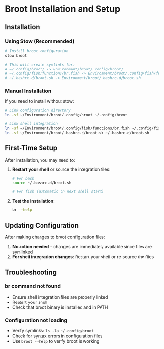 # Broot Installation and Setup

## Installation

### Using Stow (Recommended)

```bash
# Install broot configuration
stow broot

# This will create symlinks for:
# ~/.config/broot/ -> Environment/broot/.config/broot/
# ~/.config/fish/functions/br.fish -> Environment/broot/.config/fish/functions/br.fish
# ~/.bashrc.d/broot.sh -> Environment/broot/.bashrc.d/broot.sh
```

### Manual Installation

If you need to install without stow:

```bash
# Link configuration directory
ln -sf ~/Environment/broot/.config/broot ~/.config/broot

# Link shell integration
ln -sf ~/Environment/broot/.config/fish/functions/br.fish ~/.config/fish/functions/br.fish
ln -sf ~/Environment/broot/.bashrc.d/broot.sh ~/.bashrc.d/broot.sh
```

## First-Time Setup

After installation, you may need to:

1. **Restart your shell** or source the integration files:
   ```bash
   # For bash
   source ~/.bashrc.d/broot.sh
   
   # For fish (automatic on next shell start)
   ```

2. **Test the installation**:
   ```bash
   br --help
   ```

## Updating Configuration

After making changes to broot configuration files:

1. **No action needed** - changes are immediately available since files are symlinked
2. **For shell integration changes**: Restart your shell or re-source the files

## Troubleshooting

### br command not found
- Ensure shell integration files are properly linked
- Restart your shell
- Check that broot binary is installed and in PATH

### Configuration not loading
- Verify symlinks: `ls -la ~/.config/broot`
- Check for syntax errors in configuration files
- Use `broot --help` to verify broot is working